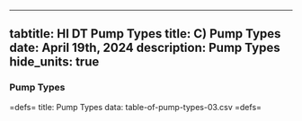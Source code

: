 -----
tabtitle: HI DT Pump Types
title: C) Pump Types
date: April 19th, 2024
description: Pump Types 
hide_units: true
-----

### Pump Types

=defs=
title: Pump Types
data: table-of-pump-types-03.csv
=defs=


